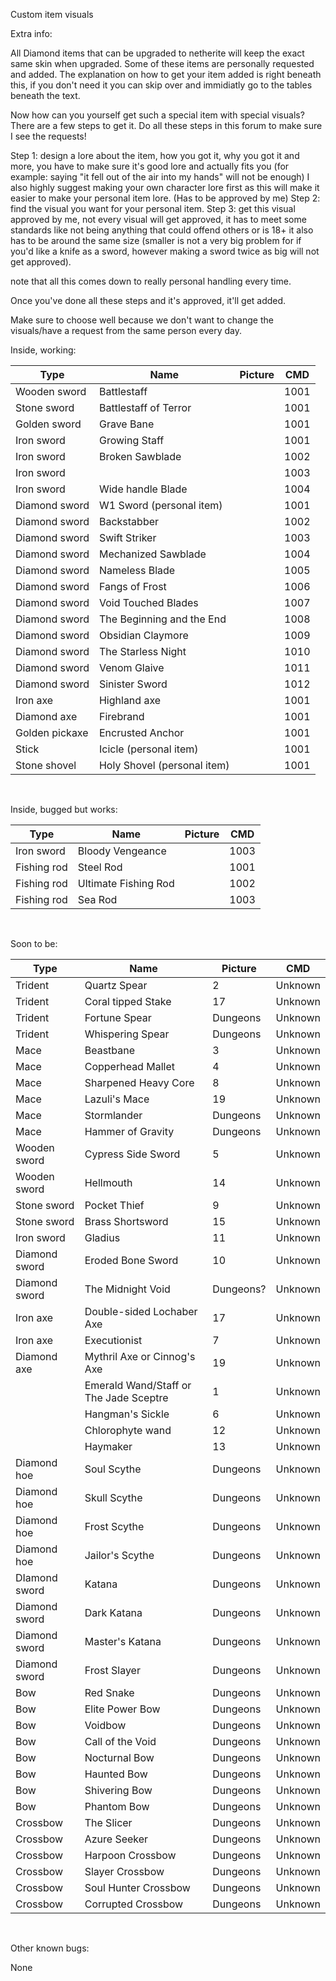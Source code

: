 Custom item visuals

Extra info:

All Diamond items that can be upgraded to netherite will keep the exact same skin when upgraded.
Some of these items are personally requested and added. The explanation on how to get your item added is right beneath this, if you don't need it you can skip over and immidiatly go to the tables beneath the text.

Now how can you yourself get such a special item with special visuals? There are a few steps to get it. Do all these steps in this forum to make sure I see the requests!

Step 1: design a lore about the item, how you got it, why you got it and more, you have to make sure it's good lore and actually fits you (for example: saying "it fell out of the air into my hands" will not be enough) I also highly suggest making your own character lore first as this will make it easier to make your personal item lore. (Has to be approved by me)
Step 2: find the visual you want for your personal item.
Step 3: get this visual approved by me, not every visual will get approved, it has to meet some standards like not being anything that could offend others or is 18+ it also has to be around the same size (smaller is not a very big problem for if you'd like a knife as a sword, however making a sword twice as big will not get approved).

note that all this comes down to really personal handling every time.

Once you've done all these steps and it's approved, it'll get added.

Make sure to choose well because we don't want to change the visuals/have a request from the same person every day.

Inside, working:

| Type | Name | Picture | CMD |
| --- | --- | --- | --- |
| Wooden sword | Battlestaff |  | 1001 |
| Stone sword | Battlestaff of Terror |  | 1001 |
| Golden sword | Grave Bane |  | 1001 |
| Iron sword | Growing Staff |  | 1001 |
| Iron sword | Broken Sawblade |  | 1002 |
| Iron sword |     |     | 1003 |
| Iron sword | Wide handle Blade |  | 1004 |
| Diamond sword | W1 Sword (personal item) |  | 1001 |
| Diamond sword | Backstabber |  | 1002 |
| Diamond sword | Swift Striker |  | 1003 |
| Diamond sword | Mechanized Sawblade |  | 1004 |
| Diamond sword | Nameless Blade |  | 1005 |
| Diamond sword | Fangs of Frost |  | 1006 |
| Diamond sword | Void Touched Blades |  | 1007 |
| Diamond sword | The Beginning and the End |  | 1008 |
| Diamond sword | Obsidian Claymore |  | 1009 |
| Diamond sword | The Starless Night |  | 1010 |
| Diamond sword | Venom Glaive |  | 1011 |
| Diamond sword | Sinister Sword |  | 1012 |
| Iron axe | Highland axe |  | 1001 |
| Diamond axe | Firebrand |  | 1001 |
| Golden pickaxe | Encrusted Anchor |  | 1001 |
| Stick | Icicle (personal item) |  | 1001 |
| Stone shovel | Holy Shovel (personal item) |  | 1001 |

&nbsp;

Inside, bugged but works:

| Type | Name | Picture | CMD |
| --- | --- | --- | --- |
| Iron sword | Bloody Vengeance |  | 1003 |
| Fishing rod | Steel Rod |  | 1001 |
| Fishing rod | Ultimate Fishing Rod |  | 1002 |
| Fishing rod | Sea Rod |  | 1003 |

&nbsp;

Soon to be:

| Type | Name | Picture | CMD |
| --- | --- | --- | --- |
| Trident | Quartz Spear | 2   | Unknown |
| Trident | Coral tipped Stake | 17  | Unknown |
| Trident | Fortune Spear | Dungeons | Unknown |
| Trident | Whispering Spear | Dungeons | Unknown |
| Mace | Beastbane | 3   | Unknown |
| Mace | Copperhead Mallet | 4   | Unknown |
| Mace | Sharpened Heavy Core | 8   | Unknown |
| Mace | Lazuli's Mace | 19  | Unknown |
| Mace | Stormlander | Dungeons | Unknown |
| Mace | Hammer of Gravity | Dungeons | Unknown |
| Wooden sword | Cypress Side Sword | 5   | Unknown |
| Wooden sword | Hellmouth | 14  | Unknown |
| Stone sword | Pocket Thief | 9   | Unknown |
| Stone sword | Brass Shortsword | 15  | Unknown |
| Iron sword | Gladius | 11  | Unknown |
| Diamond sword | Eroded Bone Sword | 10  | Unknown |
| Diamond sword | The Midnight Void | Dungeons? | Unknown |
| Iron axe | Double-sided Lochaber Axe | 17  | Unknown |
| Iron axe | Executionist | 7   | Unknown |
| Diamond axe | Mythril Axe or Cinnog's Axe | 19  | Unknown |
|     | Emerald Wand/Staff or The Jade Sceptre | 1   | Unknown |
|     | Hangman's Sickle | 6   | Unknown |
|     | Chlorophyte wand | 12  | Unknown |
|     | Haymaker | 13  | Unknown |
| Diamond hoe | Soul Scythe | Dungeons | Unknown |
| Diamond hoe | Skull Scythe | Dungeons | Unknown |
| Diamond hoe | Frost Scythe | Dungeons | Unknown |
| Diamond hoe | Jailor's Scythe | Dungeons | Unknown |
| DIamond sword | Katana | Dungeons | Unknown |
| Diamond sword | Dark Katana | Dungeons | Unknown |
| Diamond sword | Master's Katana | Dungeons | Unknown |
| Diamond sword | Frost Slayer | Dungeons | Unknown |
| Bow | Red Snake | Dungeons | Unknown |
| Bow | Elite Power Bow | Dungeons | Unknown |
| Bow | Voidbow | Dungeons | Unknown |
| Bow | Call of the Void | Dungeons | Unknown |
| Bow | Nocturnal Bow | Dungeons | Unknown |
| Bow | Haunted Bow | Dungeons | Unknown |
| Bow | Shivering Bow | Dungeons | Unknown |
| Bow | Phantom Bow | Dungeons | Unknown |
| Crossbow | The Slicer | Dungeons | Unknown |
| Crossbow | Azure Seeker | Dungeons | Unknown |
| Crossbow | Harpoon Crossbow | Dungeons | Unknown |
| Crossbow | Slayer Crossbow | Dungeons | Unknown |
| Crossbow | Soul Hunter Crossbow | Dungeons | Unknown |
| Crossbow | Corrupted Crossbow | Dungeons | Unknown |

&nbsp;

Other known bugs:

None
